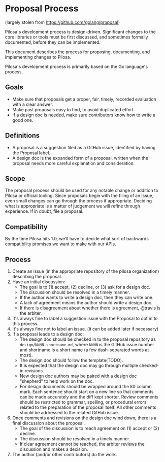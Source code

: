# Proposal Process
   (largely stolen from https://github.com/golang/proposal)

   Pilosa's development process is design-driven. 
   Significant changes to the core libraries or tools 
   must be first discussed, and sometimes formally documented, 
   before they can be implemented.

   This document describes the process for proposing,
   documenting, and implementing changes to Pilosa.

   Pilosa's development process is primarily 
   based on the Go language's process.

## Goals
* Make sure that proposals get a proper, fair, timely, recorded evaluation with a clear answer.
* Make past proposals easy to find, to avoid duplicated effort.
* If a design doc is needed, make sure contributors know how to write a good one.

## Definitions
* A proposal is a suggestion filed as a GitHub issue, identified by having the Proposal label.
* A design doc is the expanded form of a proposal, written when the proposal needs more careful explanation and consideration.

## Scope
The proposal process should be used for 
any notable change or addition to Pilosa or official tooling. 
Since proposals begin with the filing of an issue,
even small changes can go through the process if appropriate.
Deciding what is appropriate is a matter of judgement we will
refine through experience. If in doubt, file a proposal.

## Compatibility
By the time Pilosa hits 1.0, we'll have to decide what sort of backwards
compatibility promises we want to make with our APIs.
    

## Process
1. Create an issue (in the appropriate repository of the pilosa organization) describing the proposal.
2. Have an initial discussion:
   * The goal is to (1) accept, (2) decline, or (3) ask for a design doc.
   * The discussion should be resolved in a timely manner.
   * If the author wants to write a design doc, then they can write one.
   * A lack of agreement means the author should write a design doc.
   * If there is disagreement about whether there is agreement, @travis is the arbiter.
3. It's always fine to label a suggestion issue with the Proposal to opt in to this process.
4. It's always fine not to label an issue. (it can be added later if necessary)
5. If a proposal leads to a design doc:
   * The design doc should be checked in to the proposal repository as
     `design/NNNN-shortname.md`, where `NNNN` is the GitHub issue number and
     shortname is a short name (a few dash-separated words at most).
   * The design doc should follow the template(TODO).
   * It is expected that the design doc may go through multiple checked-in revisions.
   * New design doc authors may be paired with a design doc "shepherd" to help work on the doc.
   * For design documents should be wrapped around the 80 column mark. Each
     sentence should start on a new line so that comments can be made
     accurately and the diff kept shorter. Review comments should be
     restricted to grammar, spelling, or procedural errors related to the
     preparation of the proposal itself. All other comments should be
     addressed to the related GitHub issue.
6. Once comments and revisions on the design doc wind down, there is a final
   discussion about the proposal.
   * The goal of the discussion is to reach agreement on (1) accept or (2) decline.
   * The discussion should be resolved in a timely manner.
   * If clear agreement cannot be reached, the arbiter reviews the discussion and makes a decision.
7. The author (and/or other contributors) do the work.
